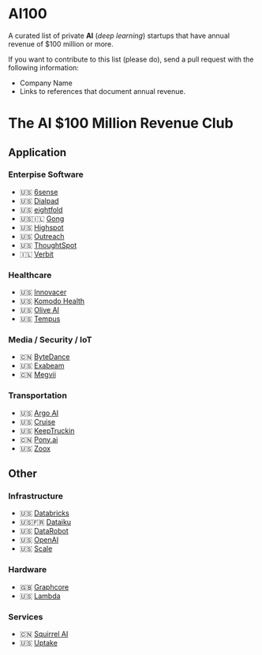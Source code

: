# AI100
A curated list of private **AI** (*deep learning*) startups that have annual revenue of $100 million or more.

If you want to contribute to this list (please do), send a pull request with the following information: 
* Company Name
* Links to references that document annual revenue.

# The AI $100 Million Revenue Club
## Application
### Enterpise Software
* 🇺🇸 [6sense](https://6sense.com/)
* 🇺🇸 [Dialpad](https://www.dialpad.com/)
* 🇺🇸 [eightfold](https://eightfold.ai/)
* 🇺🇸🇮🇱 [Gong](https://www.gong.io/)
* 🇺🇸 [Highspot](https://www.highspot.com/)
* 🇺🇸 [Outreach](https://www.outreach.io/)
* 🇺🇸 [ThoughtSpot](https://www.thoughtspot.com/)
* 🇮🇱 [Verbit](https://verbit.ai/)

### Healthcare
* 🇺🇸 [Innovacer](https://innovaccer.com/)
* 🇺🇸 [Komodo Health](https://www.komodohealth.com/)
* 🇺🇸 [Olive AI](https://oliveai.com/)
* 🇺🇸 [Tempus](https://www.tempus.com/)

### Media / Security / IoT
* 🇨🇳 [ByteDance](https://www.bytedance.com/en/)
* 🇺🇸 [Exabeam](https://www.exabeam.com/)
* 🇨🇳 [Megvii](https://en.megvii.com/)

### Transportation
* 🇺🇸 [Argo AI](https://www.argo.ai/)
* 🇺🇸 [Cruise](https://www.getcruise.com/)
* 🇺🇸 [KeepTruckin](https://keeptruckin.com/)
* 🇨🇳 [Pony.ai](https://pony.ai/)
* 🇺🇸 [Zoox](https://zoox.com/)

## Other
### Infrastructure
* 🇺🇸 [Databricks](https://databricks.com/)
* 🇺🇸🇫🇷 [Dataiku](https://www.dataiku.com/)
* 🇺🇸 [DataRobot](https://www.datarobot.com/)
* 🇺🇸 [OpenAI](https://openai.com/)
* 🇺🇸 [Scale](https://scale.com/)

### Hardware
* 🇬🇧 [Graphcore](https://www.graphcore.ai/)
* 🇺🇸 [Lambda](https://lambdalabs.com/)

### Services
* 🇨🇳 [Squirrel AI](http://squirrelai.com/)
* 🇺🇸 [Uptake](https://www.uptake.com/)



